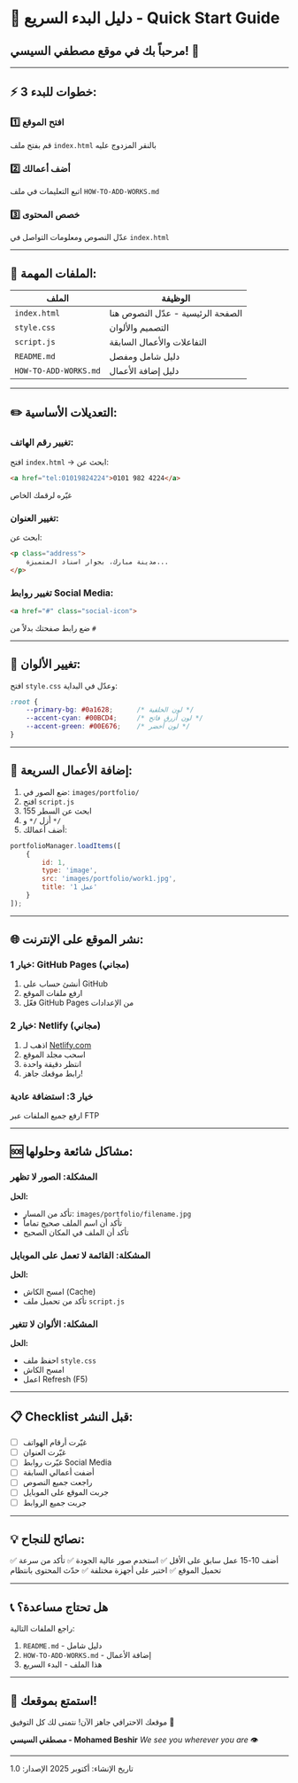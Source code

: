 # 🚀 دليل البدء السريع - Quick Start Guide

## مرحباً بك في موقع مصطفي السيسي! 👋

---

## ⚡ 3 خطوات للبدء:

### 1️⃣ افتح الموقع
قم بفتح ملف `index.html` بالنقر المزدوج عليه

### 2️⃣ أضف أعمالك
اتبع التعليمات في ملف `HOW-TO-ADD-WORKS.md`

### 3️⃣ خصص المحتوى
عدّل النصوص ومعلومات التواصل في `index.html`

---

## 📁 الملفات المهمة:

| الملف | الوظيفة |
|------|----------|
| `index.html` | الصفحة الرئيسية - عدّل النصوص هنا |
| `style.css` | التصميم والألوان |
| `script.js` | التفاعلات والأعمال السابقة |
| `README.md` | دليل شامل ومفصل |
| `HOW-TO-ADD-WORKS.md` | دليل إضافة الأعمال |

---

## ✏️ التعديلات الأساسية:

### تغيير رقم الهاتف:
افتح `index.html` → ابحث عن:
```html
<a href="tel:01019824224">0101 982 4224</a>
```
غيّره لرقمك الخاص

### تغيير العنوان:
ابحث عن:
```html
<p class="address">
    مدينة مبارك، بجوار اسناد المتميزة...
</p>
```

### تغيير روابط Social Media:
```html
<a href="#" class="social-icon">
```
ضع رابط صفحتك بدلاً من `#`

---

## 🎨 تغيير الألوان:

افتح `style.css` وعدّل في البداية:
```css
:root {
    --primary-bg: #0a1628;      /* لون الخلفية */
    --accent-cyan: #00BCD4;     /* لون أزرق فاتح */
    --accent-green: #00E676;    /* لون أخضر */
}
```

---

## 📸 إضافة الأعمال السريعة:

1. ضع الصور في: `images/portfolio/`
2. افتح `script.js`
3. ابحث عن السطر 155
4. أزل `/*` و `*/`
5. أضف أعمالك:

```javascript
portfolioManager.loadItems([
    {
        id: 1,
        type: 'image',
        src: 'images/portfolio/work1.jpg',
        title: 'عمل 1'
    }
]);
```

---

## 🌐 نشر الموقع على الإنترنت:

### خيار 1: GitHub Pages (مجاني)
1. أنشئ حساب على GitHub
2. ارفع ملفات الموقع
3. فعّل GitHub Pages من الإعدادات

### خيار 2: Netlify (مجاني)
1. اذهب لـ [Netlify.com](https://netlify.com)
2. اسحب مجلد الموقع
3. انتظر دقيقة واحدة
4. رابط موقعك جاهز!

### خيار 3: استضافة عادية
ارفع جميع الملفات عبر FTP

---

## 🆘 مشاكل شائعة وحلولها:

### المشكلة: الصور لا تظهر
**الحل:**
- تأكد من المسار: `images/portfolio/filename.jpg`
- تأكد أن اسم الملف صحيح تماماً
- تأكد أن الملف في المكان الصحيح

### المشكلة: القائمة لا تعمل على الموبايل
**الحل:**
- امسح الكاش (Cache)
- تأكد من تحميل ملف `script.js`

### المشكلة: الألوان لا تتغير
**الحل:**
- احفظ ملف `style.css`
- امسح الكاش
- اعمل Refresh (F5)

---

## 📋 Checklist قبل النشر:

- [ ] غيّرت أرقام الهواتف
- [ ] غيّرت العنوان
- [ ] غيّرت روابط Social Media
- [ ] أضفت أعمالي السابقة
- [ ] راجعت جميع النصوص
- [ ] جربت الموقع على الموبايل
- [ ] جربت جميع الروابط

---

## 💡 نصائح للنجاح:

✅ أضف 10-15 عمل سابق على الأقل
✅ استخدم صور عالية الجودة
✅ تأكد من سرعة تحميل الموقع
✅ اختبر على أجهزة مختلفة
✅ حدّث المحتوى بانتظام

---

## 📞 هل تحتاج مساعدة؟

راجع الملفات التالية:
1. `README.md` - دليل شامل
2. `HOW-TO-ADD-WORKS.md` - إضافة الأعمال
3. هذا الملف - البدء السريع

---

## 🎉 استمتع بموقعك!

موقعك الاحترافي جاهز الآن!
نتمنى لك كل التوفيق 🚀

**مصطفي السيسي - Mohamed Beshir**
*We see you wherever you are* 👁️

---

تاريخ الإنشاء: أكتوبر 2025
الإصدار: 1.0

